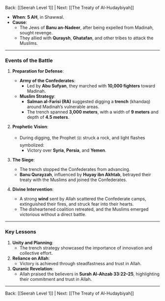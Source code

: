 Back: [[Seerah Level 1]] | Next: [[The Treaty of Al-Hudaybiyah]]

- **When**: **5 AH**, in Shawwal.  
- **Cause**:  
  - The Jews of **Banu an-Nadeer**, after being expelled from Madinah, sought revenge.  
  - They allied with **Quraysh**, **Ghatafan**, and other tribes to attack the Muslims.  

---

### **Events of the Battle**  

1. **Preparation for Defense**:  
   - **Army of the Confederates**:  
     - Led by **Abu Sufyan**, they marched with **10,000 fighters** toward Madinah.  
   - **Muslim Strategy**:  
     - **Salman al-Farisi (RA)** suggested digging a **trench** (khandaq) around Madinah’s vulnerable areas.  
     - The trench spanned **3,000 meters**, with a width of **9 meters** and depth of **4.5 meters**.  

2. **Prophetic Vision**:  
   - During digging, the Prophet ﷺ struck a rock, and light flashes symbolized:  
     - Victory over **Syria**, **Persia**, and **Yemen**.  

3. **The Siege**:  
   - The trench stopped the Confederates from advancing.  
   - **Banu Qurayzah**, influenced by **Huyay ibn Akhtab**, betrayed their treaty with the Muslims and joined the Confederates.  

4. **Divine Intervention**:  
   - A strong **wind** sent by Allah scattered the Confederate camps, extinguished their fires, and struck fear into their hearts.  
   - The disheartened coalition retreated, and the Muslims emerged victorious without a direct battle.  

---

### **Key Lessons**  
1. **Unity and Planning**:  
   - The trench strategy showcased the importance of innovation and collective effort.  
2. **Reliance on Allah**:  
   - Victory is achieved through steadfastness and trust in Allah.  
3. **Quranic Revelation**:  
   - Allah praised the believers in **Surah Al-Ahzab 33:22–25**, highlighting their commitment and trust in Allah.  

---

Back: [[Seerah Level 1]] | Next: [[The Treaty of Al-Hudaybiyah]]